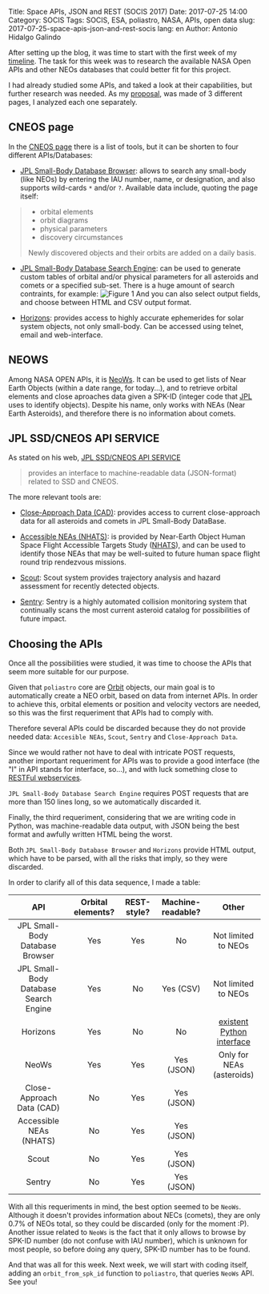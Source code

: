 Title: Space APIs, JSON and REST (SOCIS 2017)
Date: 2017-07-25 14:00
Category: SOCIS
Tags: SOCIS, ESA, poliastro, NASA, APIs, open data
slug: 2017-07-25-space-apis-json-and-rest-socis
lang: en
Author: Antonio Hidalgo Galindo

After setting up the blog, it was time to start with the first week of my [timeline](https://github.com/poliastro/poliastro/wiki/SOCIS-2017-Antonio-Hidalgo#timeline). The task for this week was to research the available NASA Open APIs and other NEOs databases that could better fit for this project.

I had already studied some APIs, and taked a look at their capabilities, but further research was needed. As my [proposal](https://github.com/poliastro/poliastro/wiki/SOCIS-2017-Antonio-Hidalgo#proposal), was made of 3 different pages, I analyzed each one separately.

## CNEOS page
In the [CNEOS page](https://cneos.jpl.nasa.gov/orbits/) there is a list of tools, but it can be shorten to four different APIs/Databases:

* [JPL Small-Body Database Browser](https://ssd.jpl.nasa.gov/sbdb.cgi): allows to search any small-body (like NEOs) by entering the IAU number, name, or designation, and also supports wild-cards `*` and/or `?`. Available data include, quoting the page itself:
> * orbital elements
> * orbit diagrams
> * physical parameters
> * discovery circumstances
>
> Newly discovered objects and their orbits are added on a daily basis.

* [JPL Small-Body Database Search Engine](https://ssd.jpl.nasa.gov/sbdb_query.cgi): can be used to generate custom tables of orbital and/or physical parameters for all asteroids and comets or a specified sub-set. There is a huge amount of search contraints, for example:
![Figure 1]({filename}/images/sbdb_constraints.jpg "Figure 1")
And you can also select output fields, and choose between HTML and CSV output format.

* [Horizons](https://ssd.jpl.nasa.gov/?horizons): provides access to highly accurate ephemerides for solar system objects, not only small-body. Can be accessed using telnet, email and web-interface.

## NEOWS
Among NASA OPEN APIs, it is [NeoWs](https://api.nasa.gov/neo/?api_key=DEMO_KEY). It can be used to get lists of Near Earth Objects (within a date range, for today...), and to retrieve orbital elements and close aproaches data given a SPK-ID (integer code that [JPL](https://www.jpl.nasa.gov/) uses to identify objects). Despite his name, only works with NEAs (Near Earth Asteroids), and therefore there is no information about comets.

## JPL SSD/CNEOS API SERVICE
As stated on his web, [JPL SSD/CNEOS API SERVICE](https://ssd-api.jpl.nasa.gov/)
> provides an interface to machine-readable data (JSON-format) related to SSD and CNEOS.

The more relevant tools are:

* [Close-Approach Data (CAD)](https://ssd-api.jpl.nasa.gov/doc/cad.html): provides access to current close-approach data for all asteroids and comets in JPL Small-Body DataBase.

* [Accessible NEAs (NHATS)](https://cneos.jpl.nasa.gov/nhats/): is provided by Near-Earth Object Human Space Flight Accessible Targets Study ([NHATS](https://cneos.jpl.nasa.gov/nhats/intro.html)), and can be used to identify those NEAs that may be well-suited to future human space flight round trip rendezvous missions.

* [Scout](https://ssd-api.jpl.nasa.gov/doc/scout.html): Scout system provides trajectory analysis and hazard assessment for recently detected objects.

* [Sentry](https://cneos.jpl.nasa.gov/sentry/): Sentry is a highly automated collision monitoring system that continually scans the most current asteroid catalog for possibilities of future impact.

## Choosing the APIs
Once all the possibilities were studied, it was time to choose the APIs that seem more suitable for our purpose.

Given that `poliastro` core are [Orbit](https://poliastro.readthedocs.io/en/latest/api.html#poliastro.twobody.orbit.Orbit) objects, our main goal is to automatically create a NEO orbit, based on data from internet APIs. In order to achieve this, orbital elements or position and velocity vectors are needed, so this was the first requeriment that APIs had to comply with.

Therefore several APIs could be discarded because they do not provide needed data: `Accesible NEAs`, `Scout`, `Sentry` and `Close-Approach Data`.

Since we would rather not have to deal with intricate POST requests, another important requeriment for APIs was to provide a good interface (the "I" in API stands for interface, so...), and with luck something close to [RESTFul webservices](https://en.wikipedia.org/wiki/Representational_state_transfer).

`JPL Small-Body Database Search Engine` requires POST requests that are more than 150 lines long, so we automatically discarded it.

Finally, the third requeriment, considering that we are writing code in Python, was machine-readable data output, with JSON being the best format and awfully written HTML being the worst.

Both `JPL Small-Body Database Browser` and `Horizons` provide HTML output, which have to be parsed, with all the risks that imply, so they were discarded.

In order to clarify all of this data sequence, I made a table:


|                  API                  | Orbital elements? | REST-style? | Machine-readable? |            Other            |
|:-------------------------------------:|:-----------------:|:-----------:|:-----------------:|:---------------------------:|
|    JPL Small-Body Database Browser    |        Yes        |     Yes     |         No        |     Not limited to NEOs     |
| JPL Small-Body Database Search Engine |        Yes        |      No     |     Yes (CSV)     |     Not limited to NEOs     |
|                Horizons               |        Yes        |      No     |         No        | [existent Python interface] |
|                 NeoWs                 |        Yes        |     Yes     |     Yes (JSON)    |  Only for NEAs (asteroids)  |
|       Close-Approach Data (CAD)       |         No        |     Yes     |     Yes (JSON)    |                             |
|        Accessible NEAs (NHATS)        |         No        |     Yes     |     Yes (JSON)    |                             |
|                 Scout                 |         No        |     Yes     |     Yes (JSON)    |                             |
|                 Sentry                |         No        |     Yes     |     Yes (JSON)    |                             |
[existent Python interface]: https://github.com/mommermi/callhorizons



With all this requeriments in mind, the best option seemed to be `NeoWs`. Although it doesn't provides information about NECs (comets), they are only 0.7% of NEOs total, so they could be discarded (only for the moment :P). Another issue related to `NeoWs` is the fact that it only allows to browse by SPK-ID number (do not confuse with IAU number), which is unknown for most people, so before doing any query, SPK-ID number has to be found.

And that was all for this week. Next week, we will start with coding itself, adding an `orbit_from_spk_id` function to `poliastro`, that queries `NeoWs` API. See you!